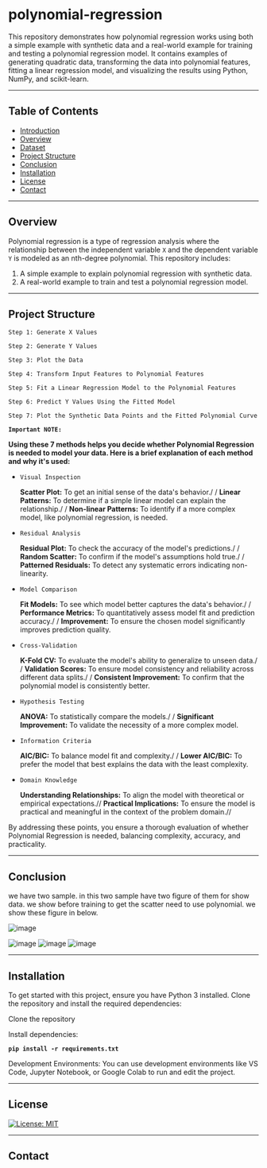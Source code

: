 # polynomial-regression
This repository demonstrates how polynomial regression works using both a simple example with synthetic data and a real-world example for training and testing a polynomial regression model. It contains examples of generating quadratic data, transforming the data into polynomial features, fitting a linear regression model, and visualizing the results using Python, NumPy, and scikit-learn.
*****
## Table of Contents
- [Introduction](#introduction)
- [Overview](#overview)
- [Dataset](#dataset)
- [Project Structure](#project-structure)
- [Conclusion](#conclusion)
- [Installation](#installation)
- [License](#license)
- [Contact](#contact)
*****
  ## Overview

Polynomial regression is a type of regression analysis where the relationship between the independent variable `X` and the dependent variable `Y` is modeled as an nth-degree polynomial. This repository includes:
1. A simple example to explain polynomial regression with synthetic data.
2. A real-world example to train and test a polynomial regression model.

******

## Project Structure

`Step 1: Generate X Values`

`Step 2: Generate Y Values`

`Step 3: Plot the Data`

`Step 4: Transform Input Features to Polynomial Features`

`Step 5: Fit a Linear Regression Model to the Polynomial Features`

`Step 6: Predict Y Values Using the Fitted Model`

`Step 7: Plot the Synthetic Data Points and the Fitted Polynomial Curve`


**`Important NOTE:`** 

**Using these 7 methods helps you decide whether Polynomial Regression is needed to model your data. Here is a brief explanation of each method and why it's used:**

- `Visual Inspection`
 
  **Scatter Plot:** To get an initial sense of the data's behavior./ /
  **Linear Patterns:** To determine if a simple linear model can explain the relationship./ /
  **Non-linear Patterns:** To identify if a more complex model, like polynomial regression, is needed.
  
- `Residual Analysis`
 
    **Residual Plot:** To check the accuracy of the model's predictions./ /
    **Random Scatter:** To confirm if the model's assumptions hold true./ /
    **Patterned Residuals:** To detect any systematic errors indicating non-linearity.
    
- `Model Comparison`
 
    **Fit Models:** To see which model better captures the data's behavior./ /
    **Performance Metrics:** To quantitatively assess model fit and prediction accuracy./ /
    **Improvement:** To ensure the chosen model significantly improves prediction quality.
  
 - `Cross-Validation`
  
    **K-Fold CV:** To evaluate the model's ability to generalize to unseen data./ /
    **Validation Scores:** To ensure model consistency and reliability across different data splits./ /
    **Consistent Improvement:** To confirm that the polynomial model is consistently better.
   
 - `Hypothesis Testing`
  
    **ANOVA:** To statistically compare the models./ /
    **Significant Improvement:** To validate the necessity of a more complex model.
   
 - `Information Criteria`

    **AIC/BIC:** To balance model fit and complexity./ /
    **Lower AIC/BIC:** To prefer the model that best explains the data with the least complexity.
   
- `Domain Knowledge`

    **Understanding Relationships:** To align the model with theoretical or empirical expectations.//
    **Practical Implications:** To ensure the model is practical and meaningful in the context of the problem domain.//
  
By addressing these points, you ensure a thorough evaluation of whether Polynomial Regression is needed, balancing complexity, accuracy, and practicality.

*********
## Conclusion
we have two sample. in this two sample have two figure of them for show data.
we show before training to get the scatter need to use polynomial. we show these figure in below.

![image](https://github.com/user-attachments/assets/c8d3f296-ca07-4cc8-8549-01db8d8c0f97)


![image](https://github.com/user-attachments/assets/a3046daf-814d-4d19-948f-52d495936a53)
![image](https://github.com/user-attachments/assets/bac6251f-fd32-41ec-beda-caa690d6850d)
![image](https://github.com/user-attachments/assets/b07b21b5-c814-49d1-880b-bb841b3420ea)


**************
## Installation

To get started with this project, ensure you have Python 3 installed. Clone the repository and install the required dependencies:

Clone the repository

Install dependencies:

**`pip install -r requirements.txt`**

Development Environments:
You can use development environments like VS Code, Jupyter Notebook, or Google Colab to run and edit the project.

************
## License
[![License: MIT](https://img.shields.io/badge/License-MIT-yellow.svg)](https://opensource.org/licenses/MIT)

********
## Contact

